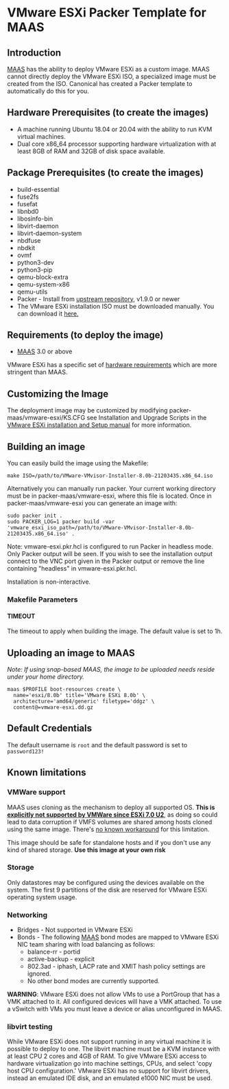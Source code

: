 # VMware ESXi Packer Template for MAAS

## Introduction

[MAAS](https://maas.io) has the ability to deploy VMware ESXi as a custom image. MAAS cannot directly deploy the VMware ESXi ISO, a specialized image must be created from the ISO. Canonical has created a Packer template to automatically do this for you.

## Hardware Prerequisites (to create the images)

* A machine running Ubuntu 18.04 or 20.04 with the ability to run KVM virtual machines.
* Dual core x86_64 processor supporting hardware virtualization with at least 8GB of RAM and 32GB of disk space available.

## Package Prerequisites (to create the images)

* build-essential
* fuse2fs
* fusefat
* libnbd0
* libosinfo-bin
* libvirt-daemon
* libvirt-daemon-system
* nbdfuse
* nbdkit
* ovmf
* python3-dev
* python3-pip
* qemu-block-extra
* qemu-system-x86
* qemu-utils
* Packer - Install from [upstream repository](https://developer.hashicorp.com/packer/install), v1.9.0 or newer
* The VMware ESXi installation ISO must be downloaded manually. You can download it [here.](https://www.vmware.com/go/get-free-esxi)

## Requirements (to deploy the image)

* [MAAS](https://maas.io) 3.0 or above

VMware ESXi has a specific set of [hardware requirements](https://www.vmware.com/resources/compatibility/search.php) which are more stringent than MAAS.

## Customizing the Image

The deployment image may be customized by modifying packer-maas/vmware-esxi/KS.CFG see Installation and Upgrade Scripts in the [VMware ESXi installation and Setup manual](https://docs.vmware.com/en/VMware-vSphere/6.7/vsphere-esxi-67-installation-setup-guide.pdf) for more information.

## Building an image

You can easily build the image using the Makefile:

```shell
make ISO=/path/to/VMware-VMvisor-Installer-8.0b-21203435.x86_64.iso
```

Alternatively you can manually run packer. Your current working directory must be in packer-maas/vmware-esxi, where this file is located. Once in packer-maas/vmware-esxi you can generate an image with:

```shell
sudo packer init .
sudo PACKER_LOG=1 packer build -var 'vmware_esxi_iso_path=/path/to/VMware-VMvisor-Installer-8.0b-21203435.x86_64.iso' .
```

Note: vmware-esxi.pkr.hcl is configured to run Packer in headless mode. Only Packer output will be seen. If you wish to see the installation output connect to the VNC port given in the Packer output or remove the line containing "headless" in vmware-esxi.pkr.hcl.

Installation is non-interactive.

### Makefile Parameters

#### TIMEOUT

The timeout to apply when building the image. The default value is set to 1h.

## Uploading an image to MAAS

_Note: If using snap-based MAAS, the image to be uploaded needs reside under your home directory._

```shell
maas $PROFILE boot-resources create \
  name='esxi/8.0b' title='VMware ESXi 8.0b' \
  architecture='amd64/generic' filetype='ddgz' \
  content@=vmware-esxi.dd.gz
```
## Default Credentials

The default username is ```root``` and the default password is set to ```password123!```

## Known limitations

### VMWare support

MAAS uses cloning as the mechanism to deploy all supported OS. **This is [explicitly not supported by VMWare since ESXi 7.0 U2](https://kb.vmware.com/s/article/84280)**, as doing so could lead to data corruption if VMFS volumes are shared among hosts cloned using the same image. There's [no known workaround](https://kb.vmware.com/s/article/84349) for this limitation.

This image should be safe for standalone hosts and if you don't use any kind of shared storage.
**Use this image at your own risk**

### Storage

Only datastores may be configured using the devices available on the system. The first 9 partitions of the disk are reserved for VMware ESXi operating system usage.

### Networking

* Bridges - Not supported in VMware ESXi
* Bonds - The following [MAAS](https://maas.io) bond modes are mapped to VMware ESXi NIC team sharing with load balancing as follows:
  * balance-rr - portid
  * active-backup - explicit
  * 802.3ad - iphash, LACP rate and XMIT hash policy settings are ignored.
  * No other bond modes are currently supported.

**WARNING**: VMware ESXi does not allow VMs to use a PortGroup that has a VMK attached to it. All configured devices will have a VMK attached. To use a vSwitch with VMs you must leave a device or alias unconfigured in MAAS.

### libvirt testing

While VMware ESXi does not support running in any virtual machine it is possible to deploy to one. The libvirt machine must be a KVM instance with at least CPU 2 cores and 4GB of RAM. To give VMware ESXi access to hardware virtualization go into machine settings, CPUs, and select 'copy host CPU configuration.' VMware ESXi has no support for libvirt drivers, instead an emulated IDE disk, and an emulated e1000 NIC must be used.
